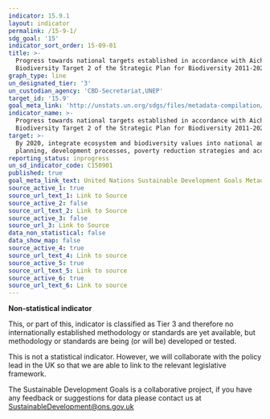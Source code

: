 ```yaml
---
indicator: 15.9.1
layout: indicator
permalink: /15-9-1/
sdg_goal: '15'
indicator_sort_order: 15-09-01
title: >-
  Progress towards national targets established in accordance with Aichi
  Biodiversity Target 2 of the Strategic Plan for Biodiversity 2011-2020
graph_type: line
un_designated_tier: '3'
un_custodian_agency: 'CBD-Secretariat,UNEP'
target_id: '15.9'
goal_meta_link: 'http://unstats.un.org/sdgs/files/metadata-compilation/Metadata-Goal-15.pdf'
indicator_name: >-
  Progress towards national targets established in accordance with Aichi
  Biodiversity Target 2 of the Strategic Plan for Biodiversity 2011-2020
target: >-
  By 2020, integrate ecosystem and biodiversity values into national and local
  planning, development processes, poverty reduction strategies and accounts
reporting_status: inprogress
un_sd_indicator_code: C150901
published: true
goal_meta_link_text: United Nations Sustainable Development Goals Metadata (pdf 456kB)
source_active_1: true
source_url_text_1: Link to Source
source_active_2: false
source_url_text_2: Link to Source
source_active_3: false
source_url_3: Link to Source
data_non_statistical: false
data_show_map: false
source_active_4: true
source_url_text_4: Link to source
source_active_5: true
source_url_text_5: Link to source
source_active_6: true
source_url_text_6: Link to source
---
```

**Non-statistical indicator**               

This, or part of this, indicator is classified as Tier 3 and therefore no internationally established methodology or standards are yet available, but methodology or standards are being (or will be) developed or tested.

This is not a statistical indicator. However, we will collaborate with the policy lead in the UK so that we are able to link to the relevant legislative framework.

The Sustainable Development Goals is a collaborative project, if you have any feedback or suggestions for data please contact us at <SustainableDevelopment@ons.gov.uk>
